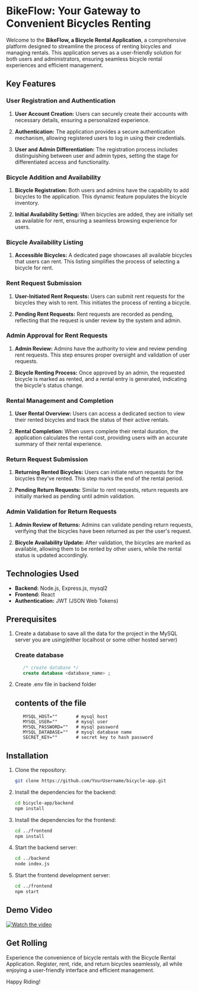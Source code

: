# BikeFlow: Your Gateway to Convenient Bicycles Renting

Welcome to the **BikeFlow, a Bicycle Rental Application**, a comprehensive platform designed to streamline the process of renting bicycles and managing rentals. This application serves as a user-friendly solution for both users and administrators, ensuring seamless bicycle rental experiences and efficient management.

## Key Features
### User Registration and Authentication

1. **User Account Creation:** Users can securely create their accounts with necessary details, ensuring a personalized experience.

2. **Authentication:** The application provides a secure authentication mechanism, allowing registered users to log in using their credentials.

3. **User and Admin Differentiation:** The registration process includes distinguishing between user and admin types, setting the stage for differentiated access and functionality.

### Bicycle Addition and Availability

1. **Bicycle Registration:** Both users and admins have the capability to add bicycles to the application. This dynamic feature populates the bicycle inventory.

2. **Initial Availability Setting:** When bicycles are added, they are initially set as available for rent, ensuring a seamless browsing experience for users.

### Bicycle Availability Listing

1. **Accessible Bicycles:** A dedicated page showcases all available bicycles that users can rent. This listing simplifies the process of selecting a bicycle for rent.

### Rent Request Submission

1. **User-Initiated Rent Requests:** Users can submit rent requests for the bicycles they wish to rent. This initiates the process of renting a bicycle.

2. **Pending Rent Requests:** Rent requests are recorded as pending, reflecting that the request is under review by the system and admin.

### Admin Approval for Rent Requests

1. **Admin Review:** Admins have the authority to view and review pending rent requests. This step ensures proper oversight and validation of user requests.

2. **Bicycle Renting Process:** Once approved by an admin, the requested bicycle is marked as rented, and a rental entry is generated, indicating the bicycle's status change.

### Rental Management and Completion

1. **User Rental Overview:** Users can access a dedicated section to view their rented bicycles and track the status of their active rentals.

2. **Rental Completion:** When users complete their rental duration, the application calculates the rental cost, providing users with an accurate summary of their rental experience.

### Return Request Submission

1. **Returning Rented Bicycles:** Users can initiate return requests for the bicycles they've rented. This step marks the end of the rental period.

2. **Pending Return Requests:** Similar to rent requests, return requests are initially marked as pending until admin validation.

### Admin Validation for Return Requests

1. **Admin Review of Returns:** Admins can validate pending return requests, verifying that the bicycles have been returned as per the user's request.

2. **Bicycle Availability Update:** After validation, the bicycles are marked as available, allowing them to be rented by other users, while the rental status is updated accordingly.

## Technologies Used

- **Backend:** Node.js, Express.js, mysql2
- **Frontend:** React
- **Authentication:** JWT (JSON Web Tokens)

## Prerequisites
1. Create a database to save all the data for the project in the MySQL server you are using(either localhost or some other hosted server)
   
   ### Create database
   ```sql
      /* create database */
      create database <database_name> ;
   
2. Create .env file in backend folder
   ## contents of the file
   ```env
      MYSQL_HOST=""       # mysql host
      MYSQL_USER=""       # mysql user
      MYSQL_PASSWORD=""   # mysql password
      MYSQL_DATABASE=""   # mysql database name
      SECRET_KEY=""       # secret key to hash password
   
## Installation

1. Clone the repository:
   ```bash
   git clone https://github.com/YourUsername/bicycle-app.git
   
2. Install the dependencies for the backend:
   ```bash
   cd bicycle-app/backend
   npm install
   
3. Install the dependencies for the frontend:
   ```bash
   cd ../frontend
   npm install
   
4. Start the backend server:
   ```bash
   cd ../backend
   node index.js

6. Start the frontend development server:
   ```bash
   cd ../frontend
   npm start

## Demo Video  
[![Watch the video](https://img.youtube.com/vi/5FF3u7K0S-A/hqdefault.jpg)](https://www.youtube.com/embed/5FF3u7K0S-A)


## Get Rolling

Experience the convenience of bicycle rentals with the Bicycle Rental Application. Register, rent, ride, and return bicycles seamlessly, all while enjoying a user-friendly interface and efficient management.

Happy Riding!

